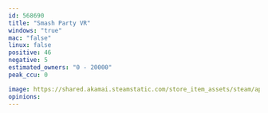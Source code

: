 ```yaml
---
id: 568690
title: "Smash Party VR"
windows: "true"
mac: "false"
linux: false
positive: 46
negative: 5
estimated_owners: "0 - 20000"
peak_ccu: 0

image: https://shared.akamai.steamstatic.com/store_item_assets/steam/apps/568690/header.jpg?t=1486573585
opinions:
---
```

